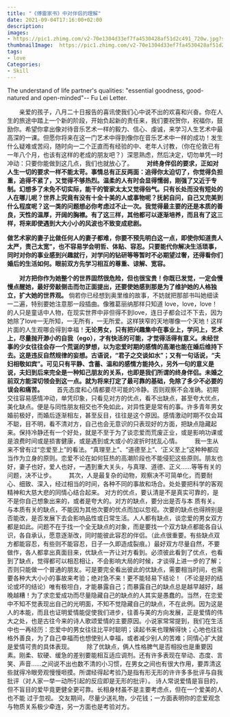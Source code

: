 ```yaml
---
title: "《傅雷家书》中对伴侣的理解"
date: 2021-09-04T17:16:00+02:00
description:
images:
- https://pic1.zhimg.com/v2-70e1304d33ef7fa4530428af51d2c491_720w.jpg?source=172ae18b
thumbnailImage:  https://pic1.zhimg.com/v2-70e1304d33ef7fa4530428af51d2c491_720w.jpg?source=172ae18b
tags:
- love
Categories:
- Skill
---
```

The understand of life partner's qualities: "essential goodness, good-natured and open-minded"-- Fu Lei Letter.

　　亲爱的孩子，八月二十日报告的喜讯使我们心中说不出的欢喜和兴奋。你在人生的旅途中踏上一个新的阶段，开始负起新的责任来，我们要祝贺你，祝福你，鼓励你。希望你拿出像对待音乐艺术一样的毅力、信心、虔诚，来学习人生艺术中最高深的一课。但愿你将来在这一门艺术中得到像你在音乐艺术中一样的成功！发生什么疑难或苦闷，随时向一二个正直而有经验的中、老年人讨教，（你在伦敦已有一年八个月，也该有这样的老成的朋友吧？）深思熟虑，然后决定，切勿单凭一时冲动：只要你能做到这几点，我们也就放心了。
　　**对终身伴侣的要求，正如对人生一切的要求一样不能太苛。事情总有正反两面：追得你太迫切了，你觉得负担重，追得不紧了，又觉得不够热烈。温柔的人有时会显得懦弱，刚强了又近于专制。幻想多了未免不切实际，能干的管家太太又觉得俗气。只有长处而没有短处的人在哪儿呢？世界上究竟有没有十全十美的人或事物呢？抚躬自问，自己又完美到什么程度呢？这一类的问题想必你考虑过不止一次。我觉得最主要的还是本质的善良，天性的温厚，开阔的胸襟。有了这三样，其他都可以逐渐培养，而且有了这三样，将来即使遇到大大小小的风波也不致变成悲剧。**

**做艺术家的妻子比做任何人的妻子都难，你要不预先明白这一点，即使你知道责人太严，责己太宽”，也不容易学会明哲、体贴、容忍。只要能代你解决生活琐事，同时对你的事业感到兴趣就行，对学问的钻研等等暂时不必期望过奢，还得看你们婚后的生活如何。眼前双方先学习相互的尊重、谅解、宽容。**

　　**对方把你作为她整个的世界固然很危险，但也很宝贵！你既已发觉，一定会慢慢点醒她，最好旁敲侧击而勿正面提出，还要使她感到那是为了维护她的人格独立，扩大她的世界观。** 倘若你已经想到奥里维的故事，不妨就把那部书叫她细读一二遍，特别要她注意那一段插曲。像雅葛丽纳那样只知道 love，love，love！的人只是童话中人物，在现实世界中非但得不到love，连日子都会过不下去，因为她除了love一无所知，一无所有，一无所爱。这样狭窄的天地哪像一个天地！这样片面的人生观哪会得到幸福！**无论男女，只有把兴趣集中在事业上，学问上，艺术上，尽量抛开渺小的自我（ego），才有快活的可能，才觉得活得有意义。未经世事的少女往往会存一个荒诞的梦想，以为恋爱时期的感情的高潮也能在婚后维持下去。这是违反自然规律的妄想。古语说，“君子之交谈如水”；又有一句话说，“夫妇相敬如宾”。可见只有平静、含蓄、温和的感情方能持久，另外一句的意义是说，夫妇到后来完全是一种知己朋友的关系，也即是我们所谓的终身伴侣。未婚之前双方能深切领会到这一点。就为将来打定了最可靠的基础，免除了多少不必要的误会和痛苦。**
　　首先态度和心情都要尽可能的冷静。否则观察不会准确。初期交往容易感情冲动，单凭印象，只看见对方的优点，看不出缺点，甚至夸大优点，美化缺点。便是与同性朋友相交也不免如此，对异性更是常有的事。许多青年男女婚前极好，而婚后逐渐相左，甚至反目，往往是这个原因。感情激动时期不仅会耳不聪，目不明，看不清对方，自己也会无意识的只表现好的方面，把缺点隐藏起来。保持冷静还有一个好处，就是不至于为了谈恋爱而荒废正业，或是影响功课或是浪费时间或是损害健康，或是遇到或大或小的波折时扰乱心情。
　　我一生从来不曾有过“恋爱至上”的看法。“真理至上”、“道德至上”、‘正义至上”这种种都应当作为立身的原则。恋爱不论在如何狂热的高潮阶段也不能侵犯这些原则。朋友也好，妻子也好，爱人也好，一遇到重大关头，与真理、道德、正义……等等有关的问题，决不让步。
　　其次，人是最复杂的动物，观察决不可简单化，而要耐心、细致、深入，经过相当的时间，各种不同的事故和场合。处处要把科学的客观精神和大慈大悲的同情心结合起来。
    对方的优点，要认清是不是真实可靠的，是不是你自己想象出来的，或者是夸大的。对方的缺点，要分出是否与本
质有关。与本质有关的缺点，不能因为其他次要的优点而加以忽视。次要的缺点也得辨别是否能改，是否发展下去会影响品性或日常生活。人人都有缺点，谈恋爱的男女双方都是如此。问题不在于找一个全无缺点的对象，而是要找一个双方缺点都能各自认识，各自承认，愿意逐渐改，同时能彼此容忍的伴侣。（此点很重要。有些缺点双方都能容忍，有些则不能容忍，日子一久即造成裂痕。）最好双方尽量自然，不要做作，各人都拿出真面目来，优缺点一齐让对方看到。必须彼此看到了优点，也看到了缺点，觉得都可以相忍相让，不会影响大局的时候，才谈得上进一步的了解；否则只能做一个普通的朋友。可是要完全看出彼此的优缺点，需要相当时间，也需要各种大大小小的事故来考验；绝对急不来！更不能轻易下结论！（不论是好的结论或坏的结论）唯有极坦白，才能暴露自己；而暴露自己的缺点总是越早越好，越晚越糟！为了求恋爱成功而尽量隐藏自己的缺点的人其实是愚蠢的。当然，在恋爱中不知不觉表现出自己的光明面，不知不觉隐藏自己的缺点，不在此例。因为这是人的本能，而且也证明爱情能促使我们进步，往善与美的方向发展，正是爱情的伟大之处，也是古往今来的诗人歌颂爱情的主要原因。小说家常常提到，我们在生活中也一再经历：恋爱中的男女往往比平时聪明；读起书来也理解得快；心地也往往格外善良，为了自己幸福而也想使别人幸福，或者减少别人的苦难；同情心扩大就是爱情可贵的具体表现。
　　除了优缺点，俩人性格脾气是否相投也是重要因素。刚柔、软硬、缓急的差别要能相互适应调剂。还有许多表现在举动、态度、言笑、声音……之间说不出也数不清的小习惯，在男女之间也有很大作用，要弄清这些就得冷眼旁观慢慢咂摸。所谓经得起考验乃是指有形无形的许许多多批评与自我批评（对人家一举一动所引起的反应即是无形的批评）。
    诗人常说爱情是盲目的，但不盲目的爱毕竟更健全更可靠。长相身材虽不是主要考虑点，但在一个爱美的人也不能
过于忽视。
    交友期间，尽量少送礼物，少花钱；一方面表明你的恋爱观念与物质关系极少牵连，另一方面也是考验对方。
